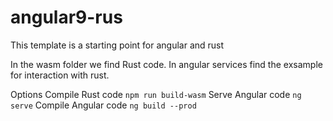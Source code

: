 # angular9-rus

This template is a starting point for angular and rust

In the wasm folder we find Rust code.
In angular services find the exsample for interaction with rust. 

Options
Compile Rust code `npm run build-wasm`
Serve Angular code `ng serve`
Compile Angular code `ng build --prod`

